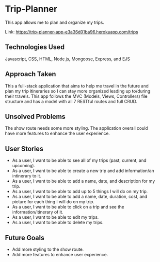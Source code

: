 # Trip-Planner
This app allows me to plan and organize my trips.

Link:
https://trip-planner-app-e3a36d01ba96.herokuapp.com/trips

## Technologies Used
Javascript, CSS, HTML, Node.js, Mongoose, Express, and EJS

## Approach Taken
This a full-stack application that aims to help me travel in the future and plan my trip itineraries so I can stay more organized leading up to/during their travels. This app follows the MVC (Models, Views, Controllers) file structure and has a model with all 7 RESTful routes and full CRUD.

## Unsolved Problems
The show route needs some more styling. The application overall could have more features to enhance the user experience. 

## User Stories
- As a user, I want to be able to see all of my trips (past, current, and upcoming).
- As a user, I want to be able to create a new trip and add information/an intinerary to it.
- As a user, I want to be able to add a name, date, and description for my trip.
- As a user, I want to be able to add up to 5 things I will do on my trip.
- As a user, I want to be able to add a name, date, duration, cost, and picture for each thing I will do on my trip. 
- As a user, I want to be able to click on a trip and see the information/itinerary of it.
- As a user, I want to be able to edit my trips.
- As a user, I want to be able to delete my trips. 

## Future Goals
- Add more styling to the show route.
- Add more features to enhance user experience.
